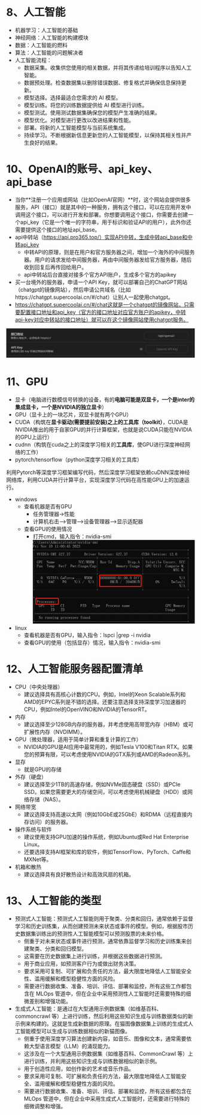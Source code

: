 # 8、人工智能
- 机器学习：人工智能的基础
- 神经网络：人工智能的构建模块
- 数据：人工智能的燃料
- 算法：人工智能的问题解决者
- 人工智能流程：
	- 数据采集。收集供您使用的相关数据，并将其传递给培训程序以告知人工智能。
	- 数据预处理。检查数据集以删除错误数据、修复格式并确保信息保持更新。
	- 模型选择。选择最适合您需求的 AI 模型。
	- 模型训练。将您的训练数据提供给 AI 模型进行训练。
	- 模型测试。使用测试数据集确保您的模型产生准确的结果。
	- 模型优化。对模型进行更改以改进结果和性能。
	- 部署。将新的人工智能模型与当前系统集成。
	- 持续学习。不断根据新信息更新您的人工智能模型，以保持其相关性并产生良好的结果。



# 10、OpenAI的账号、api_key、api_base
- 当你**注册一个应用或网站（比如OpenAI官网）**时，这个网站会提供很多服务，API（接口）就是其中的一种服务，拥有这个接口，可以在应用开发中调用这个接口，可以进行开发和部署。你想要调用这个接口，你需要去创建一个api_key（它是一个唯一的字符串，用于标识和验证API的用户），此外你还需要提供这个接口的地址api_base。
- api中转站（https://api.pro365.top/）实现API中转，生成中转api_base和中转api_key
	- 中转API的原理，则是在用户和官方服务器之间，增加一个海外的中间服务器。用户的请求发给中间服务器，再由中间服务器发给官方服务器，随后收到回复后再传回给用户。
	- api中转站后台直接对接多个官方API账户，生成多个官方的apikey
- 买一台境外的服务器，申请一个API Key，就可以部署自己的ChatGPT网站（chatgpt的镜像网站），然后申请公共域名（比如https://chatgpt.supercoolai.cn/#/chat）让别人一起使用chatgpt。
- https://chatgpt.supercoolai.cn/#/chat这就是一个chatgpt的镜像网站，只需要配置接口地址和api_key（官方的接口地址对应官方账户的apikey，中转api-key对应中转站的接口地址）就可以在这个镜像网站使用chatgpt服务。

![](./pic/28.jpg)

# 11、GPU
- 显卡（电脑进行数模信号转换的设备，有的**电脑可能是双显卡，一个是inter的集成显卡，一个是NVIDIA的独立显卡**）
- GPU（显卡上的一块芯片，双显卡就有两个GPU）
- CUDA（构筑在**显卡驱动(需要提前安装)**之上的**工具库（toolkit）**，CUDA是NVIDIA推出的用于自家GPU的并行计算框架，也就是说CUDA只能在NVIDIA的GPU上运行）
- cudnn（构筑在cuda之上的深度学习相关的**工具库**，使GPU进行深度神经网络的工作）
- pytorch/tensorflow（python深度学习相关的工具库）

利用Pytorch等深度学习框架编写代码，然后深度学习框架依赖cuDNN深度神经网络库，利用CUDA并行计算平台，实现深度学习代码在高性能GPU上的加速运行。


- windows
	- 查看机器是否有GPU
		- 任务管理器->性能
		- 计算机右击–>管理–>设备管理器–>显示适配器
	- 查看GPU的使用情况
		- 打开cmd，输入指令：nvidia-smi
		  ![](pic/37.jpg)	
- linux
	- 查看机器是否有GPU，输入指令：lspci |grep -i nvidia
	- 查看GPU的使用（包括显存）情况，输入指令：nvidia-smi

# 12、人工智能服务器配置清单
- CPU（中央处理器）
	- 建议选择具有高核心计数的CPU。例如，Intel的Xeon Scalable系列和AMD的EPYC系列是不错的选择。还要注意选择支持深度学习加速器的CPU，例如Intel的OpenVINO和NVIDIA的TensorRT。
- 内存
	- 建议选择至少128GB内存的服务器，并考虑使用高带宽内存（HBM）或可扩展性内存（NVDIMM）。
- GPU（微处理器，适用于简单计算和重复计算的工作）
	- NVIDIA的GPU是AI应用中最常用的，例如Tesla V100和Titan RTX。如果您的预算有限，可以考虑使用NVIDIA的GTX系列或AMD的Radeon系列。
- 显存
	- 就是GPU的存储
- 外存（硬盘）
	- 建议选择至少1TB的高速存储，例如NVMe固态硬盘（SSD）或PCIe SSD。如果您需要更大的存储空间，可以考虑使用机械硬盘（HDD）或网络存储（NAS）。
- 网络带宽
	- 建议选择支持高速以太网（例如10GbE或25GbE）和RDMA（远程直接内存访问）的服务器。
- 操作系统与软件
	- 建议使用支持GPU加速的操作系统，例如Ubuntu或Red Hat Enterprise Linux。
	- 还要选择支持AI框架和库的软件，例如TensorFlow、PyTorch、Caffe和MXNet等。
- 机箱和散热
	- 建议选择具有良好散热设计和高效风扇的机箱。


# 13、人工智能的类型

- 预测式人工智能：预测式人工智能则用于聚类、分类和回归，通常依赖于监督学习和历史训练集，从而创建预测未来状态或事件的模型。例如，根据股市历史数据集训练出的预测性人工智能模型可以预测股票的未来价格。
	- 侧重于对未来状态或事件进行预测，通常依靠监督学习和历史训练集来创建聚类、分类和回归模型。
	- 这需要在历史数据集上进行训练，并根据这些数据进行预测。
	- 用于商业应用，如预测客户行为或做出财务决策。
	- 要求采用可复制、可扩展和负责任的方法，最大限度地降低人工智能安全性、滥用缓解和模型稳健性方面的风险。
	- 需要进行数据收集、准备、培训、评估、部署和监控，所有这些工作都包含在 MLOps 管道中，但在企业中采用预测性人工智能时还需要特殊的细微差别和增强功能。
- 生成式人工智能：是通过在大型通用示例数据集（如维基百科、commoncrawl 等）上进行训练，然后利用这些知识生成与训练数据类似的新示例来构建的。这就是生成新数据的原理。在猫图像数据集上训练的生成式人工智能模型可以生成与训练数据相似的新猫图像。
	- 侧重于使用深度学习算法创建新内容，如音乐、图像和文本，通常需要依赖大型语言模型（LLM）的涌现能力。
	- 这涉及在一个大型通用示例数据集（如维基百科、CommonCrawl 等）上进行训练，并利用这些知识生成与训练数据相似的新示例。
	- 用于创造性应用，如创作新的艺术或音乐作品。
	- 要求采用可复制、可扩展和负责任的方法，最大限度地降低人工智能安全、滥用缓解和模型稳健性方面的风险。
	- 需要进行数据收集、准备、培训、评估、部署和监控，所有这些都包含在 MLOps 管道中，但在企业中采用生成式人工智能时，还需要进行特殊的细微调整和增强。